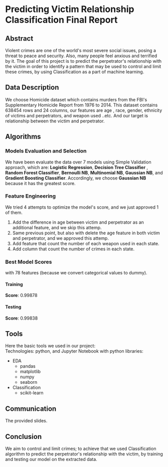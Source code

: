 # Predicting Victim Relationship Classification Final Report


## Abstract 
Violent crimes are one of the world's most severe social issues, posing a threat to peace and security. 
Also, many people feel anxious and terrified by it. The goal of this project is to predict the perpetrator's relationship with the victim in order to 
identify a pattern that may be used to control and limit these crimes, by using Classification as a part of machine learning.


## Data Description 

We choose Homicide dataset which contains murders from the FBI's Supplementary Homicide Report from 1976 to 2014. 
This dataset contains 638454 rows and 24 columns, our features are age , race, gender, ethnicity of victims and perpetrators, 
and weapon used ..etc. And our target is relationship between the victim and perpetrator. <br/>


## Algorithms

### Models Evaluation and Selection 
We have been evaluate the data over 7 models using Simple Validation approach, which are: __Logistic Regression__, __Decision Tree Classifier__ , __Random Forest Classifier__, __Bernoulli NB__, __Multinomial NB__, 
__Gaussian NB__, and __Gradient Boosting Classifier__.
Accordingly, we choose __Gaussian NB__ because it has the greatest score. 


### Feature Engineering 
We tried 4 attempts to optimize the model's score, and we just approved 1 of them.

1. Add the difference in age between victim and perpetrator as an additional feature, and we skip this attemp. 
2. Same previous point, but also with delete the age feature in both victim and perpetrator, and we approved this attemp.
3. Add feature that count the number of each weapon used in each state.
4. Add column that count the number of crimes in each state. 

### Best Model Scores
with 78 features (because we convert categorical values to dummy).

#### Training
__Score__: 0.99878<br/>

#### Testing
__Score__:  0.99838<br/>

## Tools
Here the basic tools we used in our project: <br/>
Technologies: python, and Jupyter Notebook with python libraries:

- EDA
  - pandas
  - matplotlib
  - numpy
  - seaborn
- Classification
  - scikit-learn

## Communication 
The provided slides.

## Conclusion 
We aim to control and limit crimes; to achieve that we used Classification algorithm to predict the perpetrator's relationship with the victim, by training and testing our model on the extracted data.
